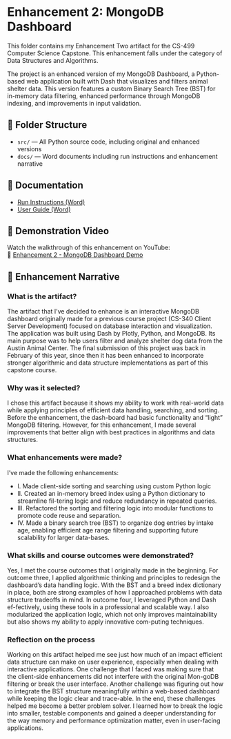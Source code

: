 # Enhancement 2: MongoDB Dashboard

This folder contains my Enhancement Two artifact for the CS-499 Computer Science Capstone. This enhancement falls under the category of Data Structures and Algorithms.

The project is an enhanced version of my MongoDB Dashboard, a Python-based web application built with Dash that visualizes and filters animal shelter data. This version features a custom Binary Search Tree (BST) for in-memory data filtering, enhanced performance through MongoDB indexing, and  improvements in input validation.


## 📁 Folder Structure

- `src/` — All Python source code, including original and enhanced versions
- `docs/` — Word documents including run instructions and enhancement narrative

## 📄 Documentation

- [Run Instructions (Word)](./docs/MongoDB%20Dashboard_Run_Instructions%20Rev1.1.docx)  
- [User Guide (Word)](./docs/MongoDB%20Dashboard_User_Guide%20Rev1.1.docx)

## 🎥 Demonstration Video

Watch the walkthrough of this enhancement on YouTube:  
🔗 [Enhancement 2 - MongoDB Dashboard Demo](https://youtu.be/aVHHI_yZ5Zc)


## 📘 Enhancement Narrative

### What is the artifact?

The artifact that I’ve decided to enhance is an interactive MongoDB dashboard originally made for a previous course project (CS-340 Client Server Development) focused on database interaction and visualization. The application was built using Dash by Plotly, Python, and MongoDB. Its main purpose was to help users filter and analyze shelter dog data from the Austin Animal Center. The final submission of this project was back in February of this year, since then it has been enhanced to incorporate stronger algorithmic and data structure implementations as part of this capstone course. 

### Why was it selected?

I chose this artifact because it shows my ability to work with real-world data while applying principles of efficient data handling, searching, and sorting. Before the enhancement, the dash-board had basic functionality and “light” MongoDB filtering. However, for this enhancement, I made several improvements that better align with best practices in algorithms and data structures. 

### What enhancements were made?

I’ve made the following enhancements:
- I.	Made client-side sorting and searching using custom Python logic
- II.	Created an in-memory breed index using a Python dictionary to streamline fil-tering logic and reduce redundancy in repeated queries.
- III.	Refactored the sorting and filtering logic into modular functions to promote code reuse and separation. 
- IV.	Made a binary search tree (BST) to organize dog entries by intake age, enabling efficient age range filtering and supporting future scalability for larger data-bases. 


### What skills and course outcomes were demonstrated?

Yes, I met the course outcomes that I originally made in the beginning. For outcome three, I applied algorithmic thinking and principles to redesign the dashboard’s data handling logic. With the BST and a breed index dictionary in place, both are strong examples of how I approached problems with data structure tradeoffs in mind. In outcome four, I leveraged Python and Dash ef-fectively, using these tools in a professional and scalable way. I also modularized the application logic, which not only improves maintainability but also shows my ability to apply innovative com-puting techniques. 

### Reflection on the process

Working on this artifact helped me see just how much of an impact efficient data structure can make on user experience, especially when dealing with interactive applications. One challenge that I faced was making sure that the client-side enhancements did not interfere with the original Mon-goDB filtering or break the user interface. Another challenge was figuring out how to integrate the BST structure meaningfully within a web-based dashboard while keeping the logic clear and trace-able. 
In the end, these challenges helped me become a better problem solver. I learned how to break the logic into smaller, testable components and gained a deeper understanding for the way memory and performance optimization matter, even in user-facing applications. 
